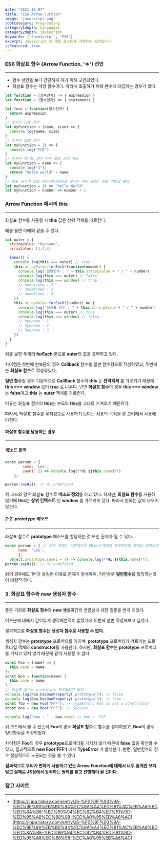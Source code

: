 ```yaml
---
date: "2021-11-07"
title: "ES6 Arrow Fuction"
image: 'javascript.png'
rootCategory: Programming
category1depth: Languages
category2depth: javascript
keywords: ['Javascript', 'ES6']
excerpt: Javascript 에 대한 포스트를 기록하는 공간입니다.
isFeatured: true
---
```


### ES6 화살표 함수 (Arrow Function, '=>') 선언
---

* 함수 선언을 보다 간단하게 하기 위해 고안되었다.
* 화살표 함수는 익명 함수이다. 따라서 호출하기 위해 변수에 대입하는 경우가 많다.

```js
let function = (함수인자) => { expression }
let function = (함수인자) => { statements }

let func = function(함수인자) {
  return expression
}
// 인자가 있을 경우
let myFunction = (name, size) => {
  console.log(name, size)
}
// 인자가 없을 경우
let myFunction = () => {
  console.log("이름")
}
// 인자가 하나일 경우 인자 괄호 생략 가능
let myFunction = name => {
  console.log("1");
  return "hello world" + name
}
// 별도 로직이 없을 경우(한라인으로 끝나는 경우 포함) 바로 리턴값 출력
let myFunction = () => "hello World"
let myFunction = number => number + 2
```

### Arrow Function 에서의 this
---

화살표 함수를 사용할 시 **this** 값은 상위 객체를 가르킨다.

예를 들면 아래와 같을 수 있다.

```js
let outer = {
  stringValue: "hyunwoo",
  arrayValue: [1,2,3],  

  inner() {
    console.log(this === outer) // true
    this.arrayValue.forEach(function(number) {
      console.log("일반함수 : " + this.stringValue + " / " + number)
      console.log(this === outer) // false
      console.log(this === window) // true
      // undefined : 1
      // undefined : 2
      // undefined : 3
    })
    this.arrayValue.forEach((number) => {
      console.log("화살표 함수 : " + this.stringValue + " / " + number)
      console.log(this === outer) // true
      console.log(this === window) // false
      // hyunwoo : 1
      // hyunwoo : 2
      // hyunwoo : 3
    })
  }
}
```

위를 보면 두개의 **forEach** 문으로 **outer**의 값을 출력하고 있다.

차이점은 첫번째 반복문의 경우 **Callback** 함수를 일반 함수형으로 작성하였고, 두번째는 **화살표 함수**로 작성하였다.

**일반 함수**일 경우 기본적으로 **CallBack** 함수의 **this** 는 **전역객체** 를 가르키기 때문에 **this === window** 값이 **true** 로 나온다.
반면 **화살표 함수**의 경우 **this === window** 는 **false**이고 **this** 는 **outer** 객체를 가르킨다.

이유는 화살표 함수의 **this**는 부모의 **this**를 그대로 가져오기 때문이다.

따라서, 화살표 함수를 무지성으로 사용하기 보다는 사용의 목적을 잘 고려해서 사용해야한다.

#### 화살표 함수를 남용하는 경우
---
##### 메소드 정의
```js
const person = {
        name: 'Lee',
        sayHi: () => console.log(**Hi ${this.name}**)
    };

person.sayHi(); // Hi undefined

```

위 코드의 경우 화살표 함수로 **메소드 정의**를 하고 있다.
하지만, **화살표 함수**를 사용하였기에 **this**는 **상위 컨텍스트** 인 **window** 를 가르키게 된다.
따라서 원하는 값이 나오지 않는다.

##### 2-2. prototype 메소드
----

화살표 함수로 **prototype** 메소드를 할당하는 것 또한 문제가 될 수 있다.

```js
const person = { // 모든 객체는 기본적으로 Object객체에 프로토타입 체이닝 되어있다.
      name: 'Lee',
      };
  Object.prototype.sayHi = () => console.log(**Hi ${this.name}**);
person.sayHi(); // Hi undefined

```

위의 경우에도 1번과 동일한 이유로 문제가 발생하여, 이런경우 **일반함수**를 할당하는것이 바람직 하다.

### 3. 화살표 함수와 new 생성자 함수
---

좋은 기회로 **화살표 함수**와 **new 생성자**간의 연관성에 대한 질문을 받게 되었다.

이부분에 대해서 깊이있게 생각해본적이 없었기에 이번에 한번 작성해보고 싶었다.

결과적으로 **화살표 함수는 생성자 함수로 사용할 수 없다.**

생성자 함수는 **prototype** 프로퍼티를 가지며, **prototype** 프로퍼티가 가르키는 프로토타입 객체의 **constructor**를 사용한다.
하지만, **화살표 함수**는 **prototype** 프로퍼티를 가지고 있지 않기 때문에 같이 사용할 수 없다.

```js
const Foo = (name) => {
  this.name = name
};
const Boo = function(name) {
  this.name = name
}
// 화살표 함수는 prototype 프로퍼티가 없다
console.log(Foo.hasOwnProperty('prototype')); // false
console.log(Boo.hasOwnProperty('prototype')); // true
const foo = new Foo("FFF"); // TypeError: Foo is not a constructor
const boo = new Boo("FFF"); // Success

console.log("boo : " , boo.name) // boo :  FFF

```

위 코드에서 볼 수 있듯이 **Foo**의 경우 **화살표 함수**로 함수를 정의하였고, **Boo**의 경우 일반함수로 작성되었다.

차이점은 **Foo**의 경우 **prototype**프로퍼티를 가지지 않기 때문에 **false** 값을 확인할 수 있고, 결과적으로 **new Foo('FFF')** 에서 **TypeError** 가 발생한다.
반면, 일반함수의 경우 정상적으로 노출되는 것을 볼 수 있다.

**결과적으로 우리가 편하게 사용하고 있는 **Arrow Function**에 대해서 너무 쉽게만 보지 말고 실제로 **JS**상에서 동작하는 원리를 알고 진행해야 될 것이다.**

### 참고 사이트
---

- [https://inpa.tistory.com/entry/JS-%F0%9F%93%9A-%EC%9E%90%EB%B0%94%EC%8A%A4%ED%81%AC%EB%A6%BD%ED%8A%B8-%ED%99%94%EC%82%B4%ED%91%9C-%ED%95%A8%EC%88%98-%EC%A0%95%EB%A6%AC](https://inpa.tistory.com/entry/JS-%F0%9F%93%9A-%EC%9E%90%EB%B0%94%EC%8A%A4%ED%81%AC%EB%A6%BD%ED%8A%B8-%ED%99%94%EC%82%B4%ED%91%9C-%ED%95%A8%EC%88%98-%EC%A0%95%EB%A6%AC)



